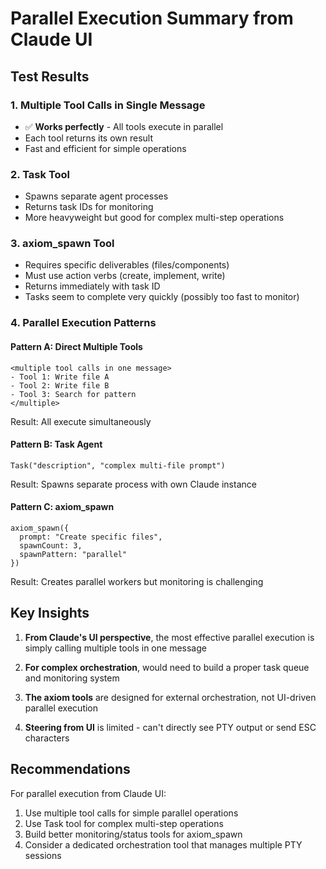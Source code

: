 # Parallel Execution Summary from Claude UI

## Test Results

### 1. Multiple Tool Calls in Single Message
- ✅ **Works perfectly** - All tools execute in parallel
- Each tool returns its own result
- Fast and efficient for simple operations

### 2. Task Tool
- Spawns separate agent processes
- Returns task IDs for monitoring
- More heavyweight but good for complex multi-step operations

### 3. axiom_spawn Tool
- Requires specific deliverables (files/components)
- Must use action verbs (create, implement, write)
- Returns immediately with task ID
- Tasks seem to complete very quickly (possibly too fast to monitor)

### 4. Parallel Execution Patterns

#### Pattern A: Direct Multiple Tools
```
<multiple tool calls in one message>
- Tool 1: Write file A
- Tool 2: Write file B  
- Tool 3: Search for pattern
</multiple>
```
Result: All execute simultaneously

#### Pattern B: Task Agent
```
Task("description", "complex multi-file prompt")
```
Result: Spawns separate process with own Claude instance

#### Pattern C: axiom_spawn
```
axiom_spawn({
  prompt: "Create specific files",
  spawnCount: 3,
  spawnPattern: "parallel"
})
```
Result: Creates parallel workers but monitoring is challenging

## Key Insights

1. **From Claude's UI perspective**, the most effective parallel execution is simply calling multiple tools in one message

2. **For complex orchestration**, would need to build a proper task queue and monitoring system

3. **The axiom tools** are designed for external orchestration, not UI-driven parallel execution

4. **Steering from UI** is limited - can't directly see PTY output or send ESC characters

## Recommendations

For parallel execution from Claude UI:
1. Use multiple tool calls for simple parallel operations
2. Use Task tool for complex multi-step operations
3. Build better monitoring/status tools for axiom_spawn
4. Consider a dedicated orchestration tool that manages multiple PTY sessions